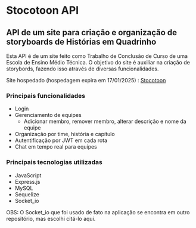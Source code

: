 
# Stocotoon API

## API de um site para criação e organização de storyboards de Histórias em Quadrinho

Esta API é de um site feito como Trabalho de Conclusão de Curso de uma Escola de Ensino Médio Técnica. O objetivo do site é auxiliar na criação de storybords, fazendo isso através de diversas funcionalidades.

Site hospedado (hospedagem expira em 17/01/2025) : [Stocotoon](https://stocotoon.netlify.app/)

### Principais funcionalidades
- Login
- Gerenciamento de equipes
  - Adicionar membro, remover membro, alterar descrição e nome da equipe
- Organização por time, história e capítulo
- Autentificação por JWT em cada rota
- Chat em tempo real para equipes

### Principais tecnologias utilizadas
- JavaScript
- Express.js
- MySQL
- Sequelize
- Socket_io

OBS: O Socket_io que foi usado de fato na aplicação se encontra em outro repositório, mas escolhi citá-lo aqui.

